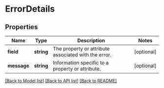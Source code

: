 # ErrorDetails

## Properties
Name | Type | Description | Notes
------------ | ------------- | ------------- | -------------
**field** | **string** | The property or attribute associated with the error. | [optional] 
**message** | **string** | Information specific to a property or attribute. | [optional] 

[[Back to Model list]](../../README.md#documentation-for-models) [[Back to API list]](../../README.md#documentation-for-api-endpoints) [[Back to README]](../../README.md)


